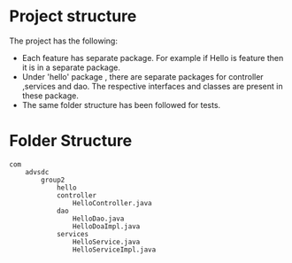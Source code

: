 # Project structure
The project has the following:
 * Each feature has separate package. For example if Hello is feature then it is in a separate package.
 * Under 'hello' package , there are separate packages for controller ,services and dao. The respective interfaces and classes are present in these package.
 * The same folder structure has been followed for tests.


# Folder Structure
    com
        advsdc
            group2
                hello
                controller
                    HelloController.java
                dao
                    HelloDao.java
                    HelloDoaImpl.java
                services
                    HelloService.java
                    HelloServiceImpl.java

